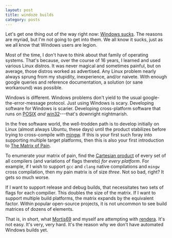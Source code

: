 ```yaml
---
layout: post
title: windoze builds
category: posts
---
```


Let's get one thing out of the way right now:
[Windows sucks][windows-sucks]. The reasons are myriad, but I'm not going to get
into them. We all know it sucks, just as we all know that Windows users are
legion.

Most of the time, I don't have to think about that family of operating
systems. That's because, over the course of 16 years, I learned and used various
Linux distros. It was never magical and sometimes painful, but on average, those
distros worked as advertised. Any Linux problem nearly always sprung from my
stupidity, inexperience, and/or naivete. With enough google queries and
reference documentation, a solution (or sane workaround) was possible.

Windows is different. Windows problems don't yield to the usual
google-the-error-message protocol. Just using Windows is scary. Developing
software for Windows is scarier. Developing cross-platform software that runs on
[POSIX][posix] *and* [win32][win32]---that's downright nightmarish.

In the free software world, the well-trodden path is to develop initially on
Linux (almost always Ubuntu, these days) until the product stabilizes before
trying to cross-compile with [mingw][mingw]. If this is your first such foray
into supporting multiple target platforms, then this is also your first
introduction to [The Matrix of Pain][matrix-of-pain].

To enumerate your matrix of pain, find the
[Cartesian product][cartesian-product] of every set of all compilers (and
variations of flags thereto) *for every platform*. For example, if I wish to
support `gcc` and `clang` native compilations and `mingw` cross compilation,
then my pain matrix is of size *three*. Not so bad, right? It gets so much
worse.

If I want to support release and debug builds, that necessitates two sets of
flags for each compilier. This doubles the size of the matrix. If I want to
support multiple build platforms, the matrix expands by the equivalent
factor. Within popular open-source projects, it is not uncommon to see build
matrices of dozens of elements.

That is, in short, what [Mortis69][Mortis69] and myself are attempting with
[rendera][rendera]. It's not easy. It's very, very hard. It's the reason why we
don't have automated Windows builds yet.


[windows-sucks]: https://duckduckgo.com/?q=windows+sucks
[posix]: https://en.wikipedia.org/wiki/POSIX
[win32]: https://en.wikipedia.org/wiki/Windows_API#Win32
[mingw]: http://mingw.org/
[cartesian-product]: https://en.wikipedia.org/wiki/Cartesian_product
[Mortis69]: https://github.com/Mortis69
[rendera]: https://github.com/Mortis69/rendera
[matrix-of-pain]: https://en.wikipedia.org/wiki/Matrix_of_pain

